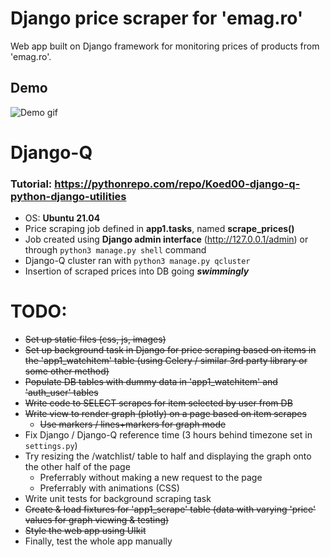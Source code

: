 # Django price scraper for 'emag.ro'
Web app built on Django framework for monitoring prices of products from 'emag.ro'.
## Demo
![Demo gif](demo.gif)
# Django-Q 
### Tutorial: https://pythonrepo.com/repo/Koed00-django-q-python-django-utilities
- OS: __Ubuntu 21.04__
- Price scraping job defined in __app1.tasks__, named __scrape_prices()__
- Job created using __Django admin interface__ (http://127.0.0.1/admin) or through `python3 manage.py shell` command
- Django-Q cluster ran with `python3 manage.py qcluster`
- Insertion of scraped prices into DB going ___swimmingly___
# TODO:
- ~~Set up static files (css, js, images)~~
- ~~Set up background task in Django for price scraping based on items in the 'app1_watchitem' table (using Celery / similar 3rd party library or some other method)~~
- ~~Populate DB tables with dummy data in 'app1_watchitem' and 'auth_user' tables~~
- ~~Write code to SELECT scrapes for item selected by user from DB~~
- ~~Write view to render graph (plotly) on a page based on item scrapes~~
  - ~~Use markers / lines+markers for graph mode~~
- Fix Django / Django-Q reference time (3 hours behind timezone set in `settings.py`)
- Try resizing the /watchlist/ table to half and displaying the graph onto the other half of the page
  - Preferrably without making a new request to the page
  - Preferrably with animations (CSS)
- Write unit tests for background scraping task
- ~~Create & load fixtures for 'app1_scrape' table (data with varying 'price' values for graph viewing & testing)~~
- ~~Style the web app using UIkit~~ 
- Finally, test the whole app manually
